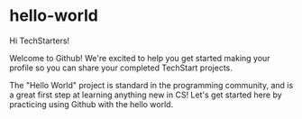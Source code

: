 # hello-world
Hi TechStarters!

Welcome to Github! We're excited to help you get started making your profile so you can share your completed TechStart projects. 

The "Hello World" project is standard in the programming community, and is a great first step at learning anything new in CS! Let's get started here by practicing using Github with the hello world. 


